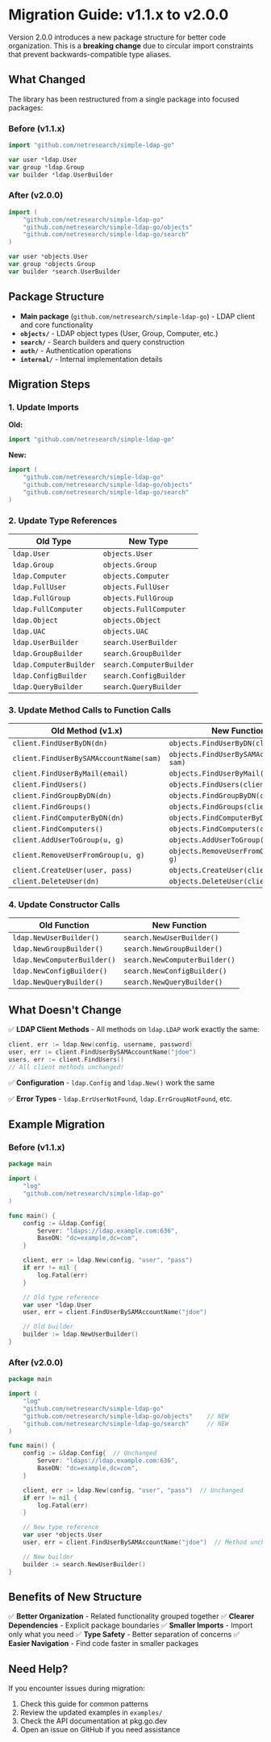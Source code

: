 # Migration Guide: v1.1.x to v2.0.0

Version 2.0.0 introduces a new package structure for better code organization. This is a **breaking change** due to circular import constraints that prevent backwards-compatible type aliases.

## What Changed

The library has been restructured from a single package into focused packages:

### Before (v1.1.x)
```go
import "github.com/netresearch/simple-ldap-go"

var user *ldap.User
var group *ldap.Group
var builder *ldap.UserBuilder
```

### After (v2.0.0)
```go
import (
    "github.com/netresearch/simple-ldap-go"
    "github.com/netresearch/simple-ldap-go/objects"
    "github.com/netresearch/simple-ldap-go/search"
)

var user *objects.User
var group *objects.Group
var builder *search.UserBuilder
```

## Package Structure

- **Main package** (`github.com/netresearch/simple-ldap-go`) - LDAP client and core functionality
- **`objects/`** - LDAP object types (User, Group, Computer, etc.)
- **`search/`** - Search builders and query construction
- **`auth/`** - Authentication operations
- **`internal/`** - Internal implementation details

## Migration Steps

### 1. Update Imports

**Old:**
```go
import "github.com/netresearch/simple-ldap-go"
```

**New:**
```go
import (
    "github.com/netresearch/simple-ldap-go"
    "github.com/netresearch/simple-ldap-go/objects"
    "github.com/netresearch/simple-ldap-go/search"
)
```

### 2. Update Type References

| Old Type | New Type |
|----------|----------|
| `ldap.User` | `objects.User` |
| `ldap.Group` | `objects.Group` |
| `ldap.Computer` | `objects.Computer` |
| `ldap.FullUser` | `objects.FullUser` |
| `ldap.FullGroup` | `objects.FullGroup` |
| `ldap.FullComputer` | `objects.FullComputer` |
| `ldap.Object` | `objects.Object` |
| `ldap.UAC` | `objects.UAC` |
| `ldap.UserBuilder` | `search.UserBuilder` |
| `ldap.GroupBuilder` | `search.GroupBuilder` |
| `ldap.ComputerBuilder` | `search.ComputerBuilder` |
| `ldap.ConfigBuilder` | `search.ConfigBuilder` |
| `ldap.QueryBuilder` | `search.QueryBuilder` |

### 3. Update Method Calls to Function Calls

| Old Method (v1.x) | New Function (v2.0) |
|-------------------|---------------------|
| `client.FindUserByDN(dn)` | `objects.FindUserByDN(client, dn)` |
| `client.FindUserBySAMAccountName(sam)` | `objects.FindUserBySAMAccountName(client, sam)` |
| `client.FindUserByMail(email)` | `objects.FindUserByMail(client, email)` |
| `client.FindUsers()` | `objects.FindUsers(client)` |
| `client.FindGroupByDN(dn)` | `objects.FindGroupByDN(client, dn)` |
| `client.FindGroups()` | `objects.FindGroups(client)` |
| `client.FindComputerByDN(dn)` | `objects.FindComputerByDN(client, dn)` |
| `client.FindComputers()` | `objects.FindComputers(client)` |
| `client.AddUserToGroup(u, g)` | `objects.AddUserToGroup(client, u, g)` |
| `client.RemoveUserFromGroup(u, g)` | `objects.RemoveUserFromGroup(client, u, g)` |
| `client.CreateUser(user, pass)` | `objects.CreateUser(client, user, pass)` |
| `client.DeleteUser(dn)` | `objects.DeleteUser(client, dn)` |

### 4. Update Constructor Calls

| Old Function | New Function |
|--------------|--------------|
| `ldap.NewUserBuilder()` | `search.NewUserBuilder()` |
| `ldap.NewGroupBuilder()` | `search.NewGroupBuilder()` |
| `ldap.NewComputerBuilder()` | `search.NewComputerBuilder()` |
| `ldap.NewConfigBuilder()` | `search.NewConfigBuilder()` |
| `ldap.NewQueryBuilder()` | `search.NewQueryBuilder()` |

## What Doesn't Change

✅ **LDAP Client Methods** - All methods on `ldap.LDAP` work exactly the same:
```go
client, err := ldap.New(config, username, password)
user, err := client.FindUserBySAMAccountName("jdoe")
users, err := client.FindUsers()
// All client methods unchanged!
```

✅ **Configuration** - `ldap.Config` and `ldap.New()` work the same

✅ **Error Types** - `ldap.ErrUserNotFound`, `ldap.ErrGroupNotFound`, etc.

## Example Migration

### Before (v1.1.x)
```go
package main

import (
    "log"
    "github.com/netresearch/simple-ldap-go"
)

func main() {
    config := &ldap.Config{
        Server: "ldaps://ldap.example.com:636",
        BaseDN: "dc=example,dc=com",
    }

    client, err := ldap.New(config, "user", "pass")
    if err != nil {
        log.Fatal(err)
    }

    // Old type reference
    var user *ldap.User
    user, err = client.FindUserBySAMAccountName("jdoe")

    // Old builder
    builder := ldap.NewUserBuilder()
}
```

### After (v2.0.0)
```go
package main

import (
    "log"
    "github.com/netresearch/simple-ldap-go"
    "github.com/netresearch/simple-ldap-go/objects"    // NEW
    "github.com/netresearch/simple-ldap-go/search"     // NEW
)

func main() {
    config := &ldap.Config{  // Unchanged
        Server: "ldaps://ldap.example.com:636",
        BaseDN: "dc=example,dc=com",
    }

    client, err := ldap.New(config, "user", "pass")  // Unchanged
    if err != nil {
        log.Fatal(err)
    }

    // New type reference
    var user *objects.User
    user, err = client.FindUserBySAMAccountName("jdoe")  // Method unchanged

    // New builder
    builder := search.NewUserBuilder()
}
```

## Benefits of New Structure

✅ **Better Organization** - Related functionality grouped together
✅ **Clearer Dependencies** - Explicit package boundaries
✅ **Smaller Imports** - Import only what you need
✅ **Type Safety** - Better separation of concerns
✅ **Easier Navigation** - Find code faster in smaller packages

## Need Help?

If you encounter issues during migration:

1. Check this guide for common patterns
2. Review the updated examples in `examples/`
3. Check the API documentation at pkg.go.dev
4. Open an issue on GitHub if you need assistance